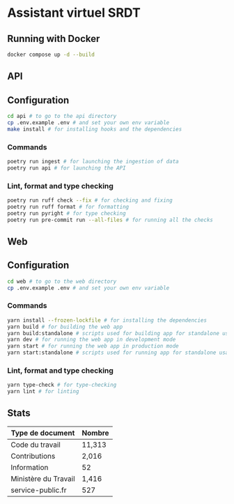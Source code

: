 # Assistant virtuel SRDT

## Running with Docker

```sh
docker compose up -d --build
```

## API

## Configuration

```sh
cd api # to go to the api directory
cp .env.example .env # and set your own env variable
make install # for installing hooks and the dependencies
```

### Commands

```sh
poetry run ingest # for launching the ingestion of data
poetry run api # for launching the API
```

### Lint, format and type checking

```sh
poetry run ruff check --fix # for checking and fixing
poetry run ruff format # for formatting
poetry run pyright # for type checking
poetry run pre-commit run --all-files # for running all the checks
```

## Web

## Configuration

```sh
cd web # to go to the web directory
cp .env.example .env # and set your own env variable
```

### Commands

```sh
yarn install --frozen-lockfile # for installing the dependencies
yarn build # for building the web app
yarn build:standalone # scripts used for building app for standalone usage
yarn dev # for running the web app in development mode
yarn start # for running the web app in production mode
yarn start:standalone # scripts used for running app for standalone usage
```

### Lint, format and type checking

```sh
yarn type-check # for type-checking
yarn lint # for linting
```

## Stats

| Type de document     | Nombre |
| -------------------- | ------ |
| Code du travail      | 11,313 |
| Contributions        | 2,016  |
| Information          | 52     |
| Ministère du Travail | 1,416  |
| service-public.fr    | 527    |

